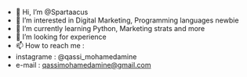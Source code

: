 - 👋 Hi, I’m @Spartaacus
- 👀 I’m interested in Digital Marketing, Programming languages newbie
- 🌱 I’m currently learning Python, Marketing strats and more
- 💞️ I’m looking for experience 
- 📫 How to reach me : 
- instagrame : @qassi_mohamedamine
- e-mail : qassimohamedamine@gmail.com
